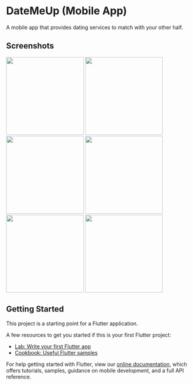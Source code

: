 # DateMeUp (Mobile App)

A mobile app that provides dating services to match with your other half.

## Screenshots

 <img src="https://user-images.githubusercontent.com/67054111/162587056-d90a2bb2-0036-4515-80da-7284163f362c.jpg" width="210">  <img src="https://user-images.githubusercontent.com/67054111/162588220-02bf5021-2baa-4bb9-af0b-607e46b63ff3.jpg" width="210">  <img src="https://user-images.githubusercontent.com/67054111/162588490-3482eb08-7a2c-4361-92fc-136347771c89.jpg" width="210">  <img src="https://user-images.githubusercontent.com/67054111/162587068-7fec5aed-066b-4c44-b598-49da24c6d857.jpg" width="210">  <img src="https://user-images.githubusercontent.com/67054111/162588263-8f42feba-3d8a-4a17-b017-2431ad4e26bc.jpg" width="210">  <img src="https://user-images.githubusercontent.com/67054111/162588282-87f0ef5b-4456-461e-b17d-7f83051150de.jpg" width="210">


## Getting Started

This project is a starting point for a Flutter application.

A few resources to get you started if this is your first Flutter project:

- [Lab: Write your first Flutter app](https://flutter.dev/docs/get-started/codelab)
- [Cookbook: Useful Flutter samples](https://flutter.dev/docs/cookbook)

For help getting started with Flutter, view our
[online documentation](https://flutter.dev/docs), which offers tutorials,
samples, guidance on mobile development, and a full API reference.
